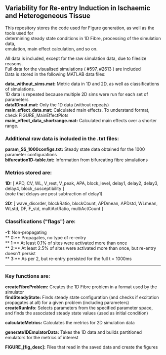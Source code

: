 ## Variability for Re-entry Induction in Ischaemic and Heterogeneous Tissue

This repository stores the code used for Figure generation, as well as the tools used for  
determining steady state conditions in 1D Fibre, processing of the simulation data,  
emulation, main effect calculation, and so on.

All data is included, except for the raw simulation data, due to filesize reasons.  
Full data for the visualised simulations ( #597, #2613 ) are included  
Data is stored in the following MATLAB data files:  

**data_without_sims.mat:**               Metric data in 1D and 2D, as well as classifications of simulations.  
                                     1D data is repeated because multiple 2D sims were run for each set of parameters  
**data1Dmat.mat:**                       Only the 1D data (without repeats)  
**main_effect_data.mat:**                Calculated main effects. To understand format, check FIGURE_MainEffectPlots  
**main_effect_data_shortrange.mat:**     Calculated main effects over a shorter range.  

### Additional raw data is included in the .txt files:

**param_SS_1000configs.txt:**         Steady state data obtained for the 1000 parameter configurations  
**bifurcation1D-table.txt:**          Information from bifurcating fibre simulations

### Metrics stored are:

**1D:** [ APD, CV, WL, V_rest, V_peak, APA, block_level, delay1, delay2, delay3, delay4, block_susceptibility ]  
(note that delays are post subtraction of delay1)

**2D:** [ wave_disorder, blockRatio, blockCount, APDmean, APDstd, WLmean, WLstd, DF, F_std, multiActRatio, multiActCount ]

### Classifications ("flags") are:

**-1:**       Non-propagating  
** 0:**       Propagates, no type of re-entry  
** 1:**       At least 0.1% of sites were activated more than once  
** 2:**       At least 2.5% of sites were activated more than once, but re-entry doesn't persist  
** 3:**       As per 2, but re-entry persisted for the full t = 1000ms

----------------------------------------------------------------

### Key functions are:

**createFibreProblem:**      Creates the 1D Fibre problem in a format used by the simulator  
**findSteadyState:**         Finds steady state configuration (and checks if excitation propagates at all) for a given problem (including parameters)  
**createRunInfo:**           Selects parameters from the specified parameter space, and finds the associated steady state values (used as initial condition)

**calculateMetrics:**        Calculates the metrics for 2D simulation data

**generate1DEmulatorData:**  Takes the 1D data and builds partitioned emulators for the metrics of interest

**FIGURE_[fig_desc]:**       Files that read in the saved data and create the figures